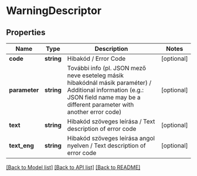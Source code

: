 # WarningDescriptor

## Properties
Name | Type | Description | Notes
------------ | ------------- | ------------- | -------------
**code** | **string** | Hibakód   /   Error Code | [optional] 
**parameter** | **string** | További info (pl. JSON mező neve eseteleg másik hibakódnál másik paraméter)   /   Additional information (e.g.: JSON field name may be a different parameter with another error code) | [optional] 
**text** | **string** | Hibakód szöveges leírása   /   Text description of error code | [optional] 
**text_eng** | **string** | Hibakód szöveges leírása angol nyelven   /   Text description of error code | [optional] 

[[Back to Model list]](../../README.md#documentation-for-models) [[Back to API list]](../../README.md#documentation-for-api-endpoints) [[Back to README]](../../README.md)

